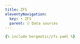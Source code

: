 ```yaml
---
title: ZFS
eleventyNavigation:
  key: • ZFS
  parent: 🗄️ Data sources
---
```


```yaml
{% include borgmatic/zfs.yaml %}
```
